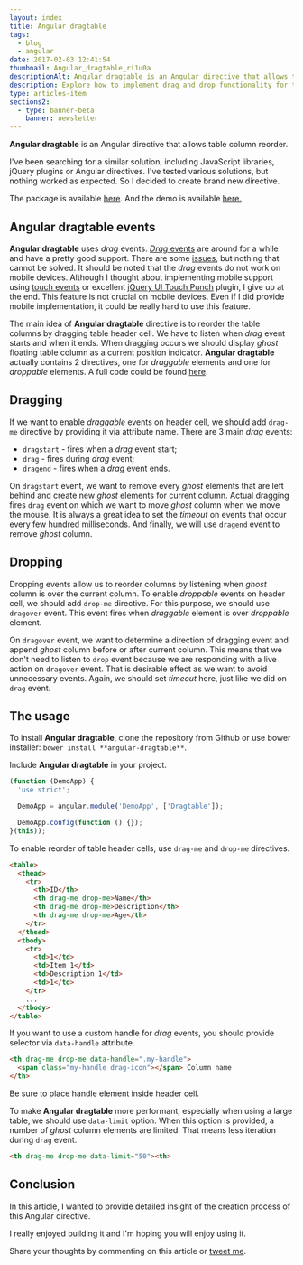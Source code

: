 ```yaml
---
layout: index
title: Angular dragtable
tags:
  - blog
  - angular
date: 2017-02-03 12:41:54
thumbnail: Angular_dragtable_ri1u0a
descriptionAlt: Angular dragtable is an Angular directive that allows table column reorder.
description: Explore how to implement drag and drop functionality for tables with large amount of row in Angular with the Angular Dragtable library.
type: articles-item
sections2:
  - type: banner-beta
    banner: newsletter
---
```


**Angular dragtable** is an Angular directive that allows table column reorder.

I've been searching for a similar solution, including JavaScript libraries, jQuery plugins or Angular directives. I've tested various solutions, but nothing worked as expected. So I decided to create brand new directive.

<!-- more -->

The package is available [here](https://github.com/maliMirkec/angular-dragtable).
And the demo is available [here.](https://frontend-developer.xyz/angular-dragtable/)

## Angular dragtable events

**Angular dragtable** uses _drag_ events. [_Drag_ events](https://developer.mozilla.org/en-US/docs/Web/API/DragEvent) are around for a while and have a pretty good support. There are some [issues](http://mereskin.github.io/dnd/), but nothing that cannot be solved. It should be noted that the _drag_ events do not work on mobile devices. Although I thought about implementing mobile support using [touch events](https://developer.mozilla.org/en/docs/Web/API/Touch_events) or excellent [jQuery UI Touch Punch](http://touchpunch.furf.com/) plugin, I give up at the end. This feature is not crucial on mobile devices. Even if I did provide mobile implementation, it could be really hard to use this feature.

The main idea of **Angular dragtable** directive is to reorder the table columns by dragging table header cell. We have to listen when _drag_ event starts and when it ends. When dragging occurs we should display _ghost_ floating table column as a current position indicator. **Angular dragtable** actually contains 2 directives, one for _draggable_ elements and one for _droppable_ elements. A full code could be found [here](https://github.com/maliMirkec/angular-dragtable/blob/master/angular-dragtable.js).

## Dragging

If we want to enable _draggable_ events on header cell, we should add `drag-me` directive by providing it via attribute name. There are 3 main _drag_ events:

* `dragstart` - fires when a _drag_ event start;
* `drag` - fires during _drag_ event;
* `dragend` - fires when a _drag_ event ends.

On `dragstart` event, we want to remove every _ghost_ elements that are left behind and create new _ghost_ elements for current column.
Actual dragging fires `drag` event on which we want to move _ghost_ column when we move the mouse. It is always a great idea to set the _timeout_ on events that occur every few hundred milliseconds.
And finally, we will use `dragend` event to remove _ghost_ column.

## Dropping

Dropping events allow us to reorder columns by listening when _ghost_ column is over the current column. To enable _droppable_ events on header cell, we should add `drop-me` directive. For this purpose, we should use `dragover` event. This event fires when _draggable_ element is over _droppable_ element.

On `dragover` event, we want to determine a direction of dragging event and append _ghost_ column before or after current column. This means that we don't need to listen to `drop` event because we are responding with a live action on `dragover` event. That is desirable effect as we want to avoid unnecessary events. Again, we should set _timeout_ here, just like we did on `drag` event.

## The usage

To install **Angular dragtable**, clone the repository from Github or use bower installer: `bower install **angular-dragtable**`.

Include **Angular dragtable** in your project.

```js
(function (DemoApp) {
  'use strict';

  DemoApp = angular.module('DemoApp', ['Dragtable']);

  DemoApp.config(function () {});
}(this));
```

To enable reorder of table header cells, use `drag-me` and `drop-me` directives.

```html
<table>
  <thead>
    <tr>
      <th>ID</th>
      <th drag-me drop-me>Name</th>
      <th drag-me drop-me>Description</th>
      <th drag-me drop-me>Age</th>
    </tr>
  </thead>
  <tbody>
    <tr>
      <td>1</td>
      <td>Item 1</td>
      <td>Description 1</td>
      <td>1</td>
    </tr>
    ...
  </tbody>
</table>
```

If you want to use a custom handle for _drag_ events, you should provide selector via `data-handle` attribute.

```html
<th drag-me drop-me data-handle=".my-handle">
  <span class="my-handle drag-icon"></span> Column name
</th>
```

Be sure to place handle element inside header cell.

To make **Angular dragtable** more performant, especially when using a large table, we should use `data-limit` option. When this option is provided, a number of _ghost_ column elements are limited. That means less iteration during `drag` event.

```html
<th drag-me drop-me data-limit="50"><th>
```

## Conclusion

In this article, I wanted to provide detailed insight of the creation process of this Angular directive.

I really enjoyed building it and I'm hoping you will enjoy using it.

Share your thoughts by commenting on this article or [tweet me](https://twitter.com/malimirkeccita).
